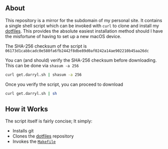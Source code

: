 ## About

This repository is a mirror for the subdomain of my personal site. It contains a single shell script which can be invoked with `curl` to clone and install my [dotfiles](https://github.com/rootbeersoup/dotfiles). This provides the absolute easiest installation method should I have the misfortune of having to set up a new macOS device.

The SHA-256 checksum of the script is `06173d1cabbcadc0e580fa6fb2442f8dbe89d0af0242a14ae902210b45aa26dc`

You can (and should) verify the SHA-256 checksum before downloading. This can be done via `shasum -a 256`

```bash
curl get.darryl.sh | shasum -a 256
```

Once you verify the script, you can proceed to download

```bash
curl get.darryl.sh | sh
```


## How it Works

The script itself is fairly concise; It simply:

* Installs git
* Clones the [dotfiles](https://github.com/rootbeersoup/dotfiles) repository
* Invokes the [`Makefile`](https://github.com/rootbeersoup/dotfiles/blob/master/Makefile)
